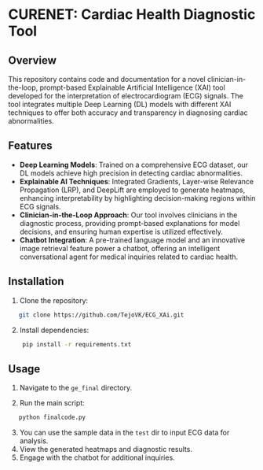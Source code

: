 # CURENET: Cardiac Health Diagnostic Tool

## Overview
This repository contains code and documentation for a novel clinician-in-the-loop, prompt-based Explainable Artificial Intelligence (XAI) tool developed for the interpretation of electrocardiogram (ECG) signals. The tool integrates multiple Deep Learning (DL) models with different XAI techniques to offer both accuracy and transparency in diagnosing cardiac abnormalities.

## Features
- **Deep Learning Models**: Trained on a comprehensive ECG dataset, our DL models achieve high precision in detecting cardiac abnormalities.
- **Explainable AI Techniques**: Integrated Gradients, Layer-wise Relevance Propagation (LRP), and DeepLift are employed to generate heatmaps, enhancing interpretability by highlighting decision-making regions within ECG signals.
- **Clinician-in-the-Loop Approach**: Our tool involves clinicians in the diagnostic process, providing prompt-based explanations for model decisions, and ensuring human expertise is utilized effectively.
- **Chatbot Integration**: A pre-trained language model and an innovative image retrieval feature power a chatbot, offering an intelligent conversational agent for medical inquiries related to cardiac health.

## Installation
1. Clone the repository:
```bash
   git clone https://github.com/TejoVK/ECG_XAi.git
   ```
2. Install dependencies:
```bash
    pip install -r requirements.txt
```

## Usage
1. Navigate to the `ge_final` directory.

2. Run the main script:

```bash
   python finalcode.py
```
3. You can use the sample data in the `test` dir to input ECG data for analysis.
4. View the generated heatmaps and diagnostic results.
5. Engage with the chatbot for additional inquiries.
